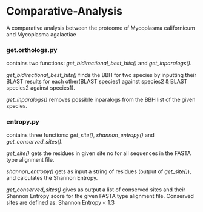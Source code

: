 # Comparative-Analysis
A comparative analysis between the proteome of Mycoplasma californicum and Mycoplasma agalactiae


### get.orthologs.py
contains two functions: *get_bidirectional_best_hits()* and *get_inparalogs()*.

*get_bidirectional_best_hits()* finds the BBH for two species by inputting their BLAST results for each other(BLAST species1 against species2 & BLAST species2 against species1).

*get_inparalogs()* removes possible inparalogs from the BBH list of the given species.


### entropy.py
contains three functions: *get_site()*, *shannon_entropy()* and *get_conserved_sites()*.

*get_site()* gets the residues in given site no for all sequences in the FASTA type alignment file.

*shannon_entropy()* gets as input a string of residues (output of *get_site()*), and calculates the Shannon Entropy.

*get_conserved_sites()* gives as output a list of conserved sites and their Shannon Entropy score for the given FASTA type alignment file. Conserved sites are defined as: Shannon Entropy < 1.3
